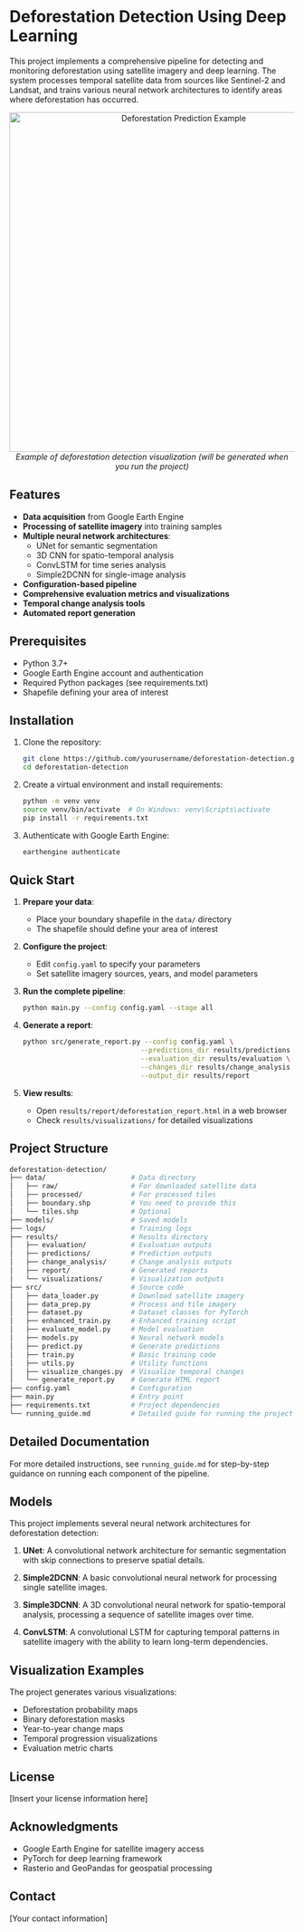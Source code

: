 # Deforestation Detection Using Deep Learning

This project implements a comprehensive pipeline for detecting and monitoring deforestation using satellite imagery and deep learning. The system processes temporal satellite data from sources like Sentinel-2 and Landsat, and trains various neural network architectures to identify areas where deforestation has occurred.

<p align="center">
  <img src="results/visualizations/deforestation_prediction_example.png" alt="Deforestation Prediction Example" width="600"/>
  <br>
  <em>Example of deforestation detection visualization (will be generated when you run the project)</em>
</p>

## Features

- **Data acquisition** from Google Earth Engine
- **Processing of satellite imagery** into training samples
- **Multiple neural network architectures**:
  - UNet for semantic segmentation
  - 3D CNN for spatio-temporal analysis
  - ConvLSTM for time series analysis
  - Simple2DCNN for single-image analysis
- **Configuration-based pipeline**
- **Comprehensive evaluation metrics and visualizations**
- **Temporal change analysis tools**
- **Automated report generation**

## Prerequisites

- Python 3.7+
- Google Earth Engine account and authentication
- Required Python packages (see requirements.txt)
- Shapefile defining your area of interest

## Installation

1. Clone the repository:
   ```bash
   git clone https://github.com/yourusername/deforestation-detection.git
   cd deforestation-detection
   ```

2. Create a virtual environment and install requirements:
   ```bash
   python -m venv venv
   source venv/bin/activate  # On Windows: venv\Scripts\activate
   pip install -r requirements.txt
   ```

3. Authenticate with Google Earth Engine:
   ```bash
   earthengine authenticate
   ```

## Quick Start

1. **Prepare your data**:
   - Place your boundary shapefile in the `data/` directory
   - The shapefile should define your area of interest

2. **Configure the project**:
   - Edit `config.yaml` to specify your parameters
   - Set satellite imagery sources, years, and model parameters

3. **Run the complete pipeline**:
   ```bash
   python main.py --config config.yaml --stage all
   ```

4. **Generate a report**:
   ```bash
   python src/generate_report.py --config config.yaml \
                                --predictions_dir results/predictions \
                                --evaluation_dir results/evaluation \
                                --changes_dir results/change_analysis \
                                --output_dir results/report
   ```

5. **View results**:
   - Open `results/report/deforestation_report.html` in a web browser
   - Check `results/visualizations/` for detailed visualizations

## Project Structure

```bash
deforestation-detection/
├── data/                     # Data directory
│   ├── raw/                  # For downloaded satellite data
│   ├── processed/            # For processed tiles
│   ├── boundary.shp          # You need to provide this
│   └── tiles.shp             # Optional
├── models/                   # Saved models
├── logs/                     # Training logs
├── results/                  # Results directory
│   ├── evaluation/           # Evaluation outputs
│   ├── predictions/          # Prediction outputs
│   ├── change_analysis/      # Change analysis outputs
│   ├── report/               # Generated reports
│   └── visualizations/       # Visualization outputs
├── src/                      # Source code
│   ├── data_loader.py        # Download satellite imagery
│   ├── data_prep.py          # Process and tile imagery
│   ├── dataset.py            # Dataset classes for PyTorch
│   ├── enhanced_train.py     # Enhanced training script
│   ├── evaluate_model.py     # Model evaluation
│   ├── models.py             # Neural network models
│   ├── predict.py            # Generate predictions
│   ├── train.py              # Basic training code
│   ├── utils.py              # Utility functions
│   ├── visualize_changes.py  # Visualize temporal changes
│   └── generate_report.py    # Generate HTML report
├── config.yaml               # Configuration
├── main.py                   # Entry point
├── requirements.txt          # Project dependencies
└── running_guide.md          # Detailed guide for running the project
```

## Detailed Documentation

For more detailed instructions, see `running_guide.md` for step-by-step guidance on running each component of the pipeline.

## Models

This project implements several neural network architectures for deforestation detection:

1. **UNet**: A convolutional network architecture for semantic segmentation with skip connections to preserve spatial details.

2. **Simple2DCNN**: A basic convolutional neural network for processing single satellite images.

3. **Simple3DCNN**: A 3D convolutional neural network for spatio-temporal analysis, processing a sequence of satellite images over time.

4. **ConvLSTM**: A convolutional LSTM for capturing temporal patterns in satellite imagery with the ability to learn long-term dependencies.

## Visualization Examples

The project generates various visualizations:

- Deforestation probability maps
- Binary deforestation masks
- Year-to-year change maps
- Temporal progression visualizations
- Evaluation metric charts

## License

[Insert your license information here]

## Acknowledgments

- Google Earth Engine for satellite imagery access
- PyTorch for deep learning framework
- Rasterio and GeoPandas for geospatial processing

## Contact

[Your contact information]
